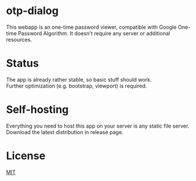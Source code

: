 # otp-dialog  

This webapp is an one-time password viewer, compatible with Google One-time Password Algorithm. It doesn't require any server or additional resources.  

# Status

The app is already rather stable, so basic stuff should work.  
Further optimization (e.g. bootstrap, viewport) is required.

# Self-hosting 

Everything you need to host this app on your server is any static file server.  
Download the latest distribution in release page.

# License

[MIT](https://github.com/popoway/otp-dialog/blob/master/LICENSE.txt)
